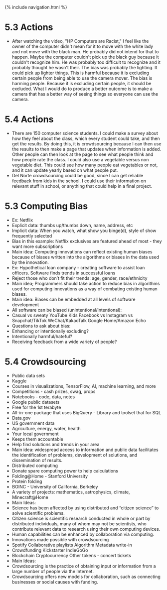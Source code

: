 {% include navigation.html %}

# 5.3 Actions

* After watching the video, "HP Computers are Racist," I feel like the owner of the computer didn't mean for it to move with the white lady and not move with the black man. He probably did not intend for that to happen. Maybe the computer couldn't pick up the black guy because it couldn't recognize him. He was probably too difficult to recognize and it probably thought he wasn't their. The bias was probably the lighting. It could pick up lighter things. This is harmful because it is excluding certain people from being able to use the camera mover. The bias is harming people. Because it is excluding certain people, it should be excluded.  What I would do to produce a better outcome is to make a camera that has a better way of seeing things so everyone can use the camera. 

# 5.4 Actions

* There are 150 computer science students. I could make a survey about how they feel about the class, which every student could take, and then get the results. By doing this, it is crowdsourcing because I can then use the results to then make a page that updates when information is added. Other people can then look at the page to see what people think and how people rate the class. I could also use a vegetable versus non vegetable diet. This could see how many people eat vegetables or not, and it can update yearly based on what people put. 
* Del Norte crowdsourcing could be good, since I can get reliable feedback from kids in the school. I could use their information on relevant stuff in school, or anything that could help in a final project.

# 5.3 Computing Bias
* Ex: Netflix
* Explicit data: thumbs up/thumbs down, name, address, etc
* Implicit data: When you watch, what show you binge(d), style of show frequently selected
* Bias in this example: Netflix exclusives are featured ahead of most - they want more subscriptions
* Main idea: Computing innovations can reflect existing human biases because of biases written into the algorithms or biases in the data used by the innovation.
* Ex: Hypothetical loan company - creating software to assist loan officers. Software finds trends in successful loans
* Reject those who don’t fit their trends: age, gender, race/ethnicity
* Main idea; Programmers should take action to reduce bias in algorithms used for computing innovations as a way of combating existing human biases.
* Main idea: Biases can be embedded at all levels of software development
* All software can be biased (unintentional/intentional):
* Casual vs sweaty YouTube Kids Facebook vs Instagram vs Snapchat/TikTok WeChat/KakaoTalk Google Home/Amazon Echo
* Questions to ask about bias:
* Enhancing or intentionally excluding?
* Intentionally harmful/hateful?
* Receiving feedback from a wide variety of people?

# 5.4 Crowdsourcing
* Public data sets
* Kaggle
* Courses in visualizations, TensorFlow, AI, machine learning, and more
* Competitions - cash prizes, swag, props
* Notebooks - code, data, notes
* Google public datasets
* Free for the 1st terabyte
* All-in-one package that uses BigQuery - Library and toolset that for SQL
* Data.gov
* US government data
* Agriculture, energy, water, health
* Your local government
* Keeps them accountable
* Help find solutions and trends in your area
* Main idea: widespread access to information and public data facilitates the identification of problems, development of solutions, and dissemination of results.
* Distributed computing
* Donate spare computing power to help calculations
* Folding@Home - Stanford University
* Protein folding
* BOINC - University of California, Berkeley
* A variety of projects: mathematics, astrophysics, climate, Minecraft@Home
* Main Ideas:
* Science has been affected by using distributed and “citizen science” to solve scientific problems.
* Citizen science is scientific research conducted in whole or part by distributed individuals, many of whom may not be scientists, who contribute relevant data to research using their own computing devices.
* Human capabilities can be enhanced by collaboration via computing.
* Innovations made possible with crowdsourcing
* Spotify Collaborative playlists Algorithm Metadata write-in
* Crowdfunding Kickstarter IndieGoGo
* Blockchain Cryptocurrency Other tokens - concert tickets
* Main Ideas:
* Crowdsourcing is the practice of obtaining input or information from a large number of people via the Internet.
* Crowdsourcing offers new models for collaboration, such as connecting businesses or social causes with funding.
